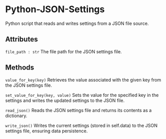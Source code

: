 # Python-JSON-Settings
 Python script that reads and writes settings from a JSON file source.
 
Attributes
----------
`file_path : str`  The file path for the JSON settings file.

Methods
-------
`value_for_key(key)`
    Retrieves the value associated with the given key from the JSON settings file.

`set_value_for_key(key, value)`
    Sets the value for the specified key in the settings and writes the updated settings to the JSON file.

`read_json()`
    Reads the JSON settings file and returns its contents as a dictionary.

`write_json()`
    Writes the current settings (stored in self.data) to the JSON settings file, ensuring data persistence.

